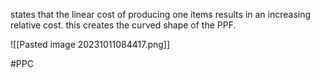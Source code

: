 states that the linear cost of producing one items results in an increasing relative cost. this creates the curved shape of the PPF.

![[Pasted image 20231011084417.png]]

#PPC 